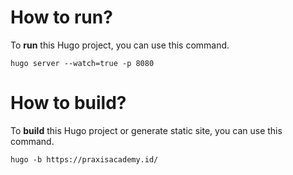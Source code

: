 # How to run?
To **run** this Hugo project, you can use this command.

`hugo server --watch=true -p 8080`

# How to build?
To **build** this Hugo project or generate static site, you can use this command.

`hugo -b https://praxisacademy.id/`
